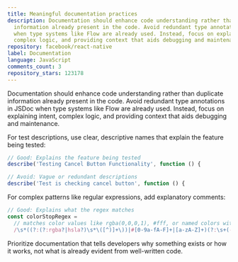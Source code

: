 ```yaml
---
title: Meaningful documentation practices
description: Documentation should enhance code understanding rather than duplicate
  information already present in the code. Avoid redundant type annotations in JSDoc
  when type systems like Flow are already used. Instead, focus on explaining intent,
  complex logic, and providing context that aids debugging and maintenance.
repository: facebook/react-native
label: Documentation
language: JavaScript
comments_count: 3
repository_stars: 123178
---
```


Documentation should enhance code understanding rather than duplicate information already present in the code. Avoid redundant type annotations in JSDoc when type systems like Flow are already used. Instead, focus on explaining intent, complex logic, and providing context that aids debugging and maintenance.

For test descriptions, use clear, descriptive names that explain the feature being tested:
```javascript
// Good: Explains the feature being tested
describe('Testing Cancel Button Functionality', function () {

// Avoid: Vague or redundant descriptions  
describe('Test is checking cancel button', function () {
```

For complex patterns like regular expressions, add explanatory comments:
```javascript
// Good: Explains what the regex matches
const colorStopRegex = 
  // matches color values like rgba(0,0,0,1), #fff, or named colors with optional percentages
  /\s*((?:(?:rgba?|hsla?)\s*\([^)]+\))|#[0-9a-fA-F]+|[a-zA-Z]+)(?:\s+(-?[0-9.]+%?)(?:\s+(-?[0-9.]+%?))?)?\s*/gi;
```

Prioritize documentation that tells developers why something exists or how it works, not what is already evident from well-written code.